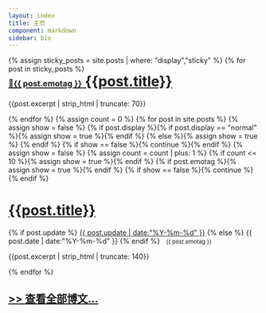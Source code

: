 ```yaml
---
layout: index
title: 主页
component: markdown
sidebar: bio
---
```

<style type="text/css">
#recent-posts>*:first-child {
    margin-top: 0 !important;
}
.markdown-body a {
	font-weight: 400;
}
.sticky-symbol {
	font-size: 16px;
}
.emotag {
	padding-left: 8px;
	font-size: .8em;
}
.post-info {
	margin-bottom: 10px !important;
}
.date-time {
}
.update-time {
	text-decoration: underline;
}
</style>

<div id="recent-posts">
{% assign sticky_posts = site.posts | where: "display","sticky" %}
{% for post in sticky_posts %}
	<h1 class="sticky-header">
		<a href="{{post.url}}"><span class="sticky-symbol">📌{{ post.emotag }}</span> {{post.title}}</a>
	</h1>
	<p>{{post.excerpt | strip_html | truncate: 70}}</p>
{% endfor %}
{% assign count = 0 %}
{% for post in site.posts %}
	{% assign show = false %}
	{% if post.display %}{% if post.display == "normal" %}{% assign show = true %}{% endif %}
	{% else %}{% assign show = true %}
	{% endif %}
	{% if show == false %}{% continue %}{% endif %}
	{% assign show = false %}
	{% assign count = count | plus: 1 %}
	{% if count <= 10 %}{% assign show = true %}{% endif %}
	{% if post.emotag %}{% assign show = true %}{% endif %}
	{% if show == false %}{% continue %}{% endif %}
	<h1><a href="{{post.url}}">{{post.title}}</a></h1>
	<p class="post-info">
	{% if post.update %}
	<span class="update-time" title="创建于 {{ post.date | date:"%Y-%m-%d" }}">{{ post.update | date:"%Y-%m-%d" }}</span>
	{% else %}
	<span class="date-time">{{ post.date | date:"%Y-%m-%d" }}</span>
	{% endif %}
	<span class="emotag">{{ post.emotag }}</span>
	</p>
	<p>{{post.excerpt | strip_html | truncate: 140}}</p>
{% endfor %}

<h2><a href="/posts" style="">>> 查看全部博文...</a></h2>
</div>